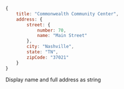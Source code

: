 ```js
{
	title: "Commonwealth Community Center",
	address: {
		street: {
			number: 70,
			name: "Main Street"
		},
		city: "Nashville",
		state: "TN",
		zipCode: "37021"
	}
}
```

Display name and full address as string
<!--stackedit_data:
eyJoaXN0b3J5IjpbLTgzMTkzODMzMF19
-->